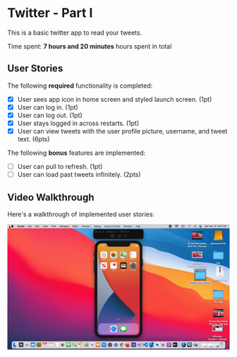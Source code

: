 # Twitter - Part I

This is a basic twitter app to read your tweets.

Time spent: **7 hours and 20 minutes** hours spent in total

## User Stories

The following **required** functionality is completed:

- [x] User sees app icon in home screen and styled launch screen. (1pt)
- [x] User can log in. (1pt)
- [x] User can log out. (1pt)
- [x] User stays logged in across restarts. (1pt)
- [x] User can view tweets with the user profile picture, username, and tweet text. (6pts)

The following **bonus** features are implemented:

- [ ] User can pull to refresh. (1pt)
- [ ] User can load past tweets infinitely. (2pts)

## Video Walkthrough

Here's a walkthrough of implemented user stories:

<img src='https://github.com/Sarina58/Twitter-Sarina-Martinez/blob/main/(Twitter)ezgif.com-gif-maker.gif' title='Video Walkthrough' width='' alt='Video Walkthrough' />
